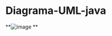 # Diagrama-UML-java

**![image](https://github.com/user-attachments/assets/b2aa6f0e-962b-4a8c-ad51-f34bc2fc234d)
**
